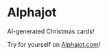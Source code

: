 # Alphajot

AI-generated Christmas cards!

Try for yourself on <a href="https://alphajot.com">Alphajot.com</a>!

